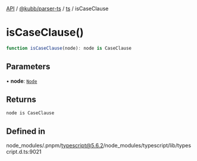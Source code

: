 [API](../../../../../packages.md) / [@kubb/parser-ts](../../../index.md) / [ts](../index.md) / isCaseClause

# isCaseClause()

```ts
function isCaseClause(node): node is CaseClause
```

## Parameters

• **node**: [`Node`](../interfaces/Node.md)

## Returns

`node is CaseClause`

## Defined in

node\_modules/.pnpm/typescript@5.6.2/node\_modules/typescript/lib/typescript.d.ts:9021
